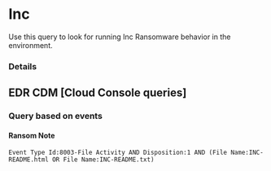 # Inc

Use this query to look for running Inc Ransomware behavior in the environment.

### Details

## EDR CDM [Cloud Console queries]

### Query based on events

#### Ransom Note
```
Event Type Id:8003-File Activity AND Disposition:1 AND (File Name:INC-README.html OR File Name:INC-README.txt)

```